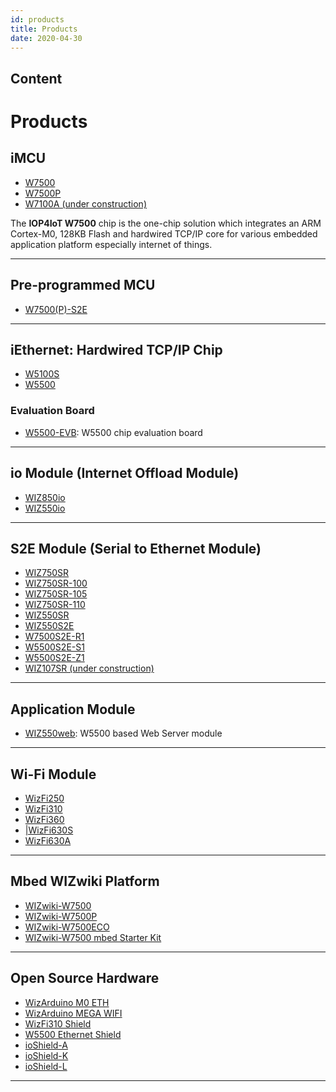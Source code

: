 ```yaml
---
id: products
title: Products
date: 2020-04-30
---
```


## Content
# Products

## iMCU

  - [W7500](iMCU/W7500/Overview.md)
  - [W7500P](iMCU/W7500P/Overview.md)
  - [W7100A (under construction)](iMCU/W7100A.md)

The **IOP4IoT W7500** chip is the one-chip solution which integrates an
ARM Cortex-M0, 128KB Flash and hardwired TCP/IP core for various
embedded application platform especially internet of things.

-----

## Pre-programmed MCU

  - [W7500(P)-S2E](Pre-programmed-MCU/Pre-programmed_MCU.md)

-----

## iEthernet: Hardwired TCP/IP Chip

  - [W5100S](iEthernet/W5100S/Overview.md)
  - [W5500](iEthernet/W5500/Overview.md)

### Evaluation Board

  -  [W5500-EVB](iEthernet/W5500/W5500-EVB/W5500-EVB.md): W5500 chip evaluation
    board

-----

## io Module (Internet Offload Module)

  * [WIZ850io](ioModule/WIZ850io/WIZ850io.md)
  * [WIZ550io](ioModule/WIZ550io/Overview.md)


-----
## S2E Module (Serial to Ethernet Module)

 * [WIZ750SR](S2E-Module/WIZ750SR/WIZ750SR.md)
 * [WIZ750SR-100](S2E-Module/WIZ750SR-1xx-Series/WIZ750SR-100/WIZ750SR-100.md)
 * [WIZ750SR-105](S2E-Module/WIZ750SR-1xx-Series/WIZ750SR-105/WIZ750SR-105.md)
 * [WIZ750SR-110](S2E-Module/WIZ750SR-1xx-Series/WIZ750SR-110/WIZ750SR-110.md)
 * [WIZ550SR](S2E-Module/WIZ550SR/WIZ550SR.md)
 * [WIZ550S2E](S2E-Module/WIZ550S2E/WIZ550S2E.md)
 * [W7500S2E-R1](S2E-Module/W7500S2E-R1/W7500S2E-R1.md)
 * [W5500S2E-S1](docs/Product/S2E-Module/W5500S2E-S1/W5500S2E-S1.md)
 * [W5500S2E-Z1](docs/Product/S2E-Module/W5500S2E-Z1/W5500S2E-Z1.md)
 * [WIZ107SR (under construction)](docs/Product/S2E-Module/WIZ107SR.md) 


-----

## Application Module

  * [WIZ550web](docs/Product/App-Module/WIZ550web/WIZ550web.md): W5500 based Web Server module

-----

## Wi-Fi Module

  * [WizFi250](docs/Product/Wi-Fi_Module/WizFi250/WizFi250.md)
  * [WizFi310](docs/Product/Wi-Fi_Module/WizFi310/WizFi310.md)
  * [WizFi360](docs/Product/Wi-Fi_Module/WizFi360/WizFi360.md)
  * [|WizFi630S](docs/Product/Wi-Fi_Module/WizFi630S/WizFi630S.md)
  * [WizFi630A](docs/Product/Wi-Fi_Module/WizFi630A/WizFi630A.md)


-----

## Mbed WIZwiki Platform

  - [WIZwiki-W7500](docs/Product/Mbed-WIZwiki-Platform/WIZwiki-W7500/Overview.md)
  - [WIZwiki-W7500P](docs/Product/Mbed-WIZwiki-Platform/WIZwiki-W7500P/Overview.md) 
  - [WIZwiki-W7500ECO](docs/Product/Mbed-WIZwiki-Platform/WIZwiki-W7500ECO/Overview.md)
  - [WIZwiki-W7500 mbed Starter Kit](docs/Product/Mbed-WIZwiki-Platform/WIZwiki-W7500-Mbed-Starter-Kit/WIZwiki-W7500_Mbed_Starter_Kit.md)

-----

## Open Source Hardware

  - [WizArduino M0 ETH](/osh/wizarduino_m0_eth/start)
  - [WizArduino MEGA WIFI](/osh/wizarduino_mega_wifi/start)
  - [WizFi310 Shield](/osh/wizfi310_shield/start)
  - [W5500 Ethernet Shield](/osh/w5500_ethernet_shield/start)
  - [ioShield-A](/osh/ioshield-a/start)
  - [ioShield-K](/osh/ioshield-k/start)
  - [ioShield-L](/osh/ioshield-l/start)

-----
